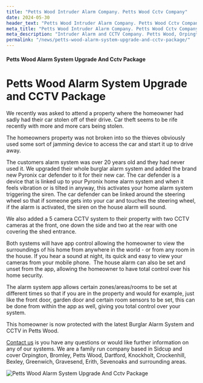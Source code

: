 ```yaml
---
title: "Petts Wood Intruder Alarm Company. Petts Wood Cctv Company"
date: 2024-05-30
header_text: "Petts Wood Intruder Alarm Company. Petts Wood Cctv Company"
meta_title: "Petts Wood Intruder Alarm Company. Petts Wood Cctv Company"
meta_description: "Intruder Alarm and CCTV Company. Petts Wood, Orpington, Bromley, Sevenoaks, Bexley, Dartford, Greenwich. 020 8302 4065."
permalink: "/news/petts-wood-alarm-system-upgrade-and-cctv-package/"
---
```


#### Petts Wood Alarm System Upgrade And Cctv Package

# **Petts Wood Alarm System Upgrade and CCTV Package** 

We recently was asked to attend a property where the homeowner had sadly had their car stolen off of their drive. Car theft seems to be rife recently with more and more cars being stolen. 

The homeowners property was not broken into so the thieves obviously used some sort of jamming device to access the car and start it up to drive away.

The customers alarm system was over 20 years old and they had never used it. We upgraded their whole burglar alarm system and added the brand new Pyronix car defender to it for their new car. The car defender is a device that is linked up to your Pyronix home alarm system and when it feels vibration or is tilted in anyway, this activates your home alarm system triggering the siren. The car defender can be linked around the steering wheel so that if someone gets into your car and touches the steering wheel, if the alarm is activated, the siren on the house alarm will sound. 

We also added a 5 camera CCTV system to their property with two CCTV cameras at the front, one down the side and two at the rear with one covering the shed entrance.

Both systems will have app control allowing the homeowner to view the surroundings of his home from anywhere in the world - or from any room in the house. If you hear a sound at night, its quick and easy to view your cameras from your mobile phone.  The house alarm can also be set and unset from the app, allowing the homeowner to have total control over his home security.

The alarm system app allows certain zones/areas/rooms to be set at different times so that if you are in the property and would for example, just like the front door, garden door and certain room sensors to be set, this can be done from within the app as well, giving you total control over your system.

This homeowner is now protected with the latest Burglar Alarm System and CCTV in Petts Wood. 

[Contact us](/contact.php) is you have any questions or would like further information on any of our systems. We are a family run company based in Sidcup and cover Orpington, Bromley, Petts Wood, Dartford, Knockholt, Crockenhill, Bexley, Greenwich, Gravesend, Erith, Sevenoaks and surrounding areas.

![Petts Wood Alarm System Upgrade And Cctv Package](https://res.cloudinary.com/kbs/image/upload/)